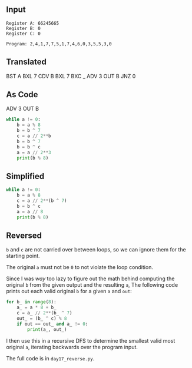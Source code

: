 ## Input
```
Register A: 66245665
Register B: 0
Register C: 0

Program: 2,4,1,7,7,5,1,7,4,6,0,3,5,5,3,0
```

## Translated

BST A
BXL 7
CDV B
BXL 7
BXC \_
ADV 3
OUT B
JNZ 0

## As Code

ADV 3
OUT B

```py
while a != 0:
    b = a % 8
    b = b ^ 7
    c = a // 2**b
    b = b ^ 7
    b = b ^ c
    a = a // 2**3
    print(b % 8)
```

## Simplified

```py
while a != 0:
    b = a % 8
    c = a // 2**(b ^ 7)
    b = b ^ c
    a = a // 8
    print(b % 8)
```

## Reversed

`b` and `c` are not carried over between loops,
so we can ignore them for the starting point.

The original `a` must not be `0`
to not violate the loop condition.

Since I was *way* too lazy to figure out the math
behind computing the original `b`
from the given output and the resulting `a`,
The following code prints out each valid original `b`
for a given `a` and `out`:

```py
for b_ in range(8):
    a_ = a * 8 + b_
    c = a_ // 2**(b_ ^ 7)
    out_ = (b_ ^ c) % 8
    if out == out_ and a_ != 0:
        print(a_, out_)
```

I then use this in a recursive DFS
to determine the smallest valid most original `a`,
iterating backwards over the program input.

The full code is in `day17_reverse.py`.
